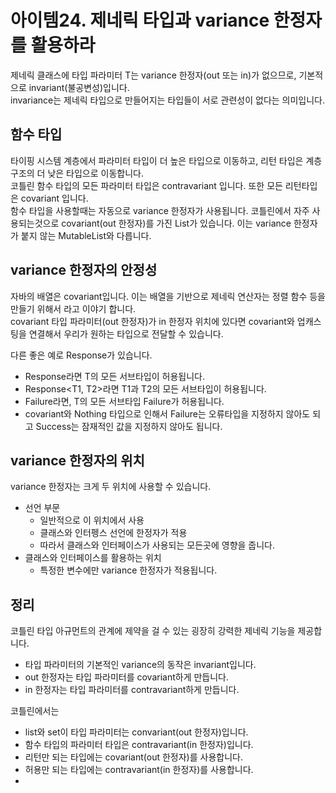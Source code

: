 # 아이템24. 제네릭 타입과 variance 한정자를 활용하라

제네릭 클래스에 타입 파라미터 T는 variance 한정자(out 또는 in)가 없으므로, 기본적으로 invariant(불공변성)입니다.<br>
invariance는 제네릭 타입으로 만들어지는 타입들이 서로 관련성이 없다는 의미입니다.

## 함수 타입
타이핑 시스템 계층에서 파라미터 타입이 더 높은 타입으로 이동하고, 리턴 타입은 계층 구조의 더 낮은 타입으로 이동합니다.<br>
코틀린 함수 타입의 모든 파라미터 타입은 contravariant 입니다. 또한 모든 리턴타입은 covariant 입니다.<br>
함수 타입을 사용할때는 자동으로 variance 한정자가 사용됩니다. 코틀린에서 자주 사용되는것으로 covariant(out 한정자)를 가진 List가 있습니다.
이는 variance 한정자가 붙지 않는 MutableList와 다릅니다.


## variance 한정자의 안정성
자바의 배열은 covariant입니다. 이는 배열을 기반으로 제네릭 연산자는 정렬 함수 등을 만들기 위해서 라고 이야기 합니다.<br>
covariant 타입 파라미터(out 한정자)가 in 한정자 위치에 있다면 covariant와 업캐스팅을 연결해서 우리가 원하는 타입으로 전달할 수 있습니다.

다른 좋은 예로 Response가 있습니다.
- Response<T>라면 T의 모든 서브타입이 허용됩니다.
- Response<T1, T2>라면 T1과 T2의 모든 서브타입이 허용됩니다.
- Failure<T>라면, T의 모든 서브타입 Failure가 허용됩니다.
- covariant와 Nothing 타입으로 인해서 Failure는 오류타입을 지정하지 않아도 되고 Success는 잠재적인 값을 지정하지 않아도 됩니다.


## variance 한정자의 위치
variance 한정자는 크게 두 위치에 사용할 수 있습니다.
- 선언 부문
  - 일반적으로 이 위치에서 사용
  - 클래스와 인터펭스 선언에 한정자가 적용
  - 따라서 클래스와 인터페이스가 사용되는 모든곳에 영향을 줍니다.
- 클래스와 인터페이스를 활용하는 위치
  - 특정한 변수에만 variance 한정자가 적용됩니다.

## 정리
코틀린 타입 아규먼트의 관계에 제약을 걸 수 있는 굉장히 강력한 제네릭 기능을 제공합니다.
- 타입 파라미터의 기본적인 variance의 동작은 invariant입니다.
- out 한정자는 타입 파라미터를 covariant하게 만듭니다.
- in 한정자는 타입 파라미터를 contravariant하게 만듭니다.

코틀린에서는 
- list와 set이 타입 파라미터는 convariant(out 한정자)입니다.
- 함수 타입의 파라미터 타입은 contravariant(in 한정자)입니다.
- 리턴만 되는 타입에는 covariant(out 한정자)를 사용합니다.
- 허용만 되는 타입에는 contravariant(in 한정자)를 사용합니다.
- 
